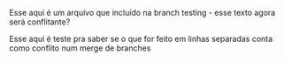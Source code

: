 Esse aqui é um arquivo que incluído na branch testing - esse texto agora será conflitante?

Esse aqui é teste pra saber se o que for feito em linhas separadas conta como conflito num merge de branches
